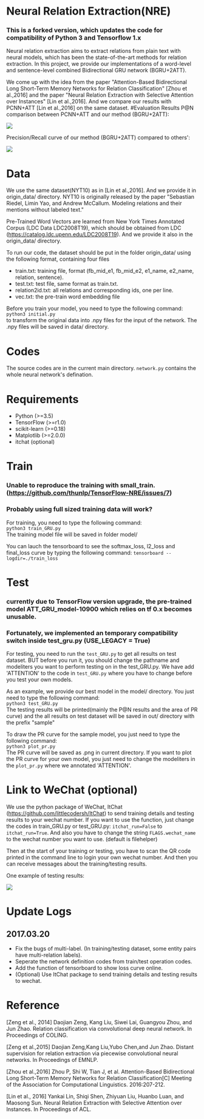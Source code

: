 # Neural Relation Extraction(NRE)
### This is a forked version, which updates the code for compatibility of Python 3 and Tensorflow 1.x
Neural relation extraction aims to extract relations from plain text with neural models, which has been the state-of-the-art methods for relation extraction. In this project, we provide our implementations of a word-level and sentence-level combined Bidirectional GRU network (BGRU+2ATT).  

We come up with the idea from the paper "Attention-Based Bidirectional Long Short-Term Memory Networks for Relation Classification" [Zhou et al.,2016] and the paper "Neural Relation Extraction with Selective Attention over Instances" [Lin et al.,2016]. And we compare our results with PCNN+ATT [Lin et al.,2016] on the same dataset.
#Evaluation Results
P@N comparison between PCNN+ATT and our method (BGRU+2ATT):

![](./images/table.png)

Precision/Recall curve of our method (BGRU+2ATT) compared to others':

![](./images/iter_10900.png)


# Data
We use the same dataset(NYT10) as in [Lin et al.,2016]. And we provide it in origin_data/ directory. NYT10 is originally released by the paper "Sebastian Riedel, Limin Yao, and Andrew McCallum. Modeling relations and their mentions without labeled text."  

Pre-Trained Word Vectors are learned from New York Times Annotated Corpus (LDC Data LDC2008T19), which should be obtained from LDC (https://catalog.ldc.upenn.edu/LDC2008T19). And we provide it also in the origin_data/ directory.

To run our code, the dataset should be put in the folder origin_data/ using the following format, containing four files
- train.txt: training file, format (fb_mid_e1, fb_mid_e2, e1_name, e2_name, relation, sentence).
- test.txt: test file, same format as train.txt.
- relation2id.txt: all relations and corresponding ids, one per line.
- vec.txt: the pre-train word embedding file

Before you train your model, you need to type the following command:  
`python3 initial.py`  
to transform the original data into .npy files for the input of the network. The .npy files will be saved in data/ directory.

# Codes
The source codes are in the current main directory. `network.py` contains the whole neural network's defination.

# Requirements
- Python (>=3.5)
- TensorFlow (>=r1.0)
- scikit-learn (>=0.18)
- Matplotlib (>=2.0.0)
- itchat (optional)

# Train
### Unable to reproduce the training with small_train. (https://github.com/thunlp/TensorFlow-NRE/issues/7)
### Probably using full sized training data will work?
For training, you need to type the following command:  
`python3 train_GRU.py`  
The training model file will be saved in folder model/

You can lauch the tensorboard to see the softmax_loss, l2_loss and final_loss curve by typing the following command:
`tensorboard --logdir=./train_loss`  

# Test
### currently due to TensorFlow version upgrade, the pre-trained model ATT_GRU_model-10900 which relies on tf 0.x becomes unusable.
### Fortunately, we implemented an temporary compatibility switch inside test_gru.py (USE_LEGACY = True)
For testing, you need to run the `test_GRU.py` to get all results on test dataset. BUT before you run it, you should change the pathname and modeliters you want to perform testing on in the test_GRU.py. We have add 'ATTENTION' to the code in `test_GRU.py` where you have to change before you test your own models.  

As an example, we provide our best model in the model/ directory. You just need to type the following command:  
`python3 test_GRU.py`  
The testing results will be printed(mainly the P@N results and the area of PR curve) and the all results on test dataset will be saved in out/ directory with the prefix "sample"  

To draw the PR curve for the sample model, you just need to type the following command:  
`python3 plot_pr.py`  
The PR curve will be saved as .png in current directory. If you want to plot the PR curve for your own model, you just need to change the modeliters in the `plot_pr.py` where we annotated 'ATTENTION'.

# Link to WeChat (optional)
We use the python package of WeChat, ItChat (https://github.com/littlecodersh/ItChat) to send training details and testing results to your wechat number. If you want to use the function, just change the codes in train_GRU.py or test_GRU.py: `itchat_run=False` to `itchat_run=True`. And also you have to change the string `FLAGS.wechat_name` to the wechat number you want to use. (default is filehelper)

Then at the start of your training or testing, you have to scan the QR code printed in the command line to login your own wechat number. And then you can receive messages about the training/testing results.

One example of testing results:

![](./images/wechat.png)


# Update Logs
## 2017.03.20
- Fix the bugs of multi-label. (In training/testing dataset, some entity pairs have multi-relation labels).
- Seperate the network definition codes from train/test operation codes.
- Add the function of tensorboard to show loss curve online.
- (Optional) Use ItChat package to send training details and testing results to wechat.


# Reference
[Zeng et al., 2014] Daojian Zeng, Kang Liu, Siwei Lai, Guangyou Zhou, and Jun Zhao. Relation classification via convolutional deep neural network. In Proceedings of COLING.  

[Zeng et al.,2015] Daojian Zeng,Kang Liu,Yubo Chen,and Jun Zhao. Distant supervision for relation extraction via piecewise convolutional neural networks. In Proceedings of EMNLP.  

[Zhou et al.,2016] Zhou P, Shi W, Tian J, et al. Attention-Based Bidirectional Long Short-Term Memory Networks for Relation Classification[C] Meeting of the Association for Computational Linguistics. 2016:207-212.  

[Lin et al., 2016] Yankai Lin, Shiqi Shen, Zhiyuan Liu, Huanbo Luan, and Maosong Sun. Neural Relation Extraction with Selective Attention over Instances. In Proceedings of ACL.
